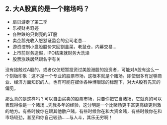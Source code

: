 ## 2. 大A股真的是一个赌场吗？
* 扇贝游走了第二季
* 乐视财务奇迹
* 各种跌的只剩壳的ST股
* 卖企鹅充收入怒怼证监会的公司老总...
* 游资控制小盘股股价来回割韭菜，老鼠仓，内幕交易...
* 上市前财务造假，IPO结束就财务大洗澡
* 股票涨跌居然跟名字有关

没有接触过A股的，或者仅仅短暂投资过美股港股的投资者，可能对A股有这么一个刻板印象：这不是一个专业的股票市场，这根本就是个赌场。即使很多有足够商业、经济方面知识的人，也有可能在媒体各种博眼球的标题下，对大A股有先天的偏见。

那么真的是这样吗？可以自由买卖的股票市场，只要你把它当赌场，它就真的可以表现得像是一个赌场...凭我多年的经验，这分明是一个比赌场更丰富更高级更刺激的地方。有些时候你在跟其他散户赌，有些时候你在和大资金赌，有些时候你在和市场较劲，甚至和你自己较劲......与人斗，其乐无穷啊！
